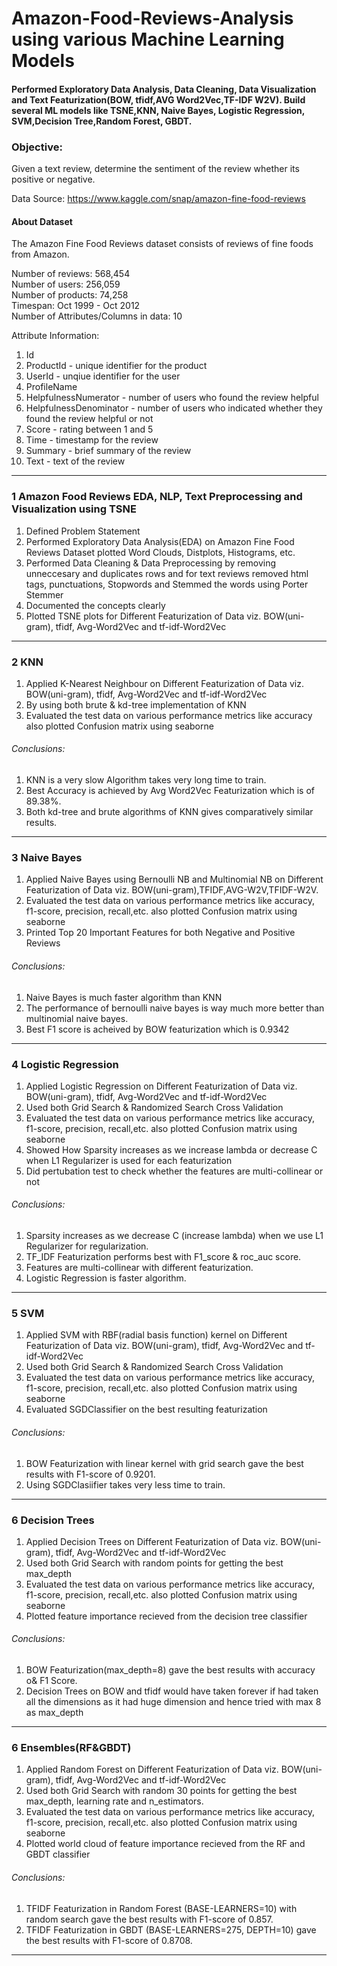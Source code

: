 # Amazon-Food-Reviews-Analysis using various Machine Learning Models


#### Performed Exploratory Data Analysis, Data Cleaning, Data Visualization and Text Featurization(BOW, tfidf,AVG Word2Vec,TF-IDF W2V). Build several ML models like TSNE,KNN, Naive Bayes, Logistic Regression, SVM,Decision Tree,Random Forest, GBDT.

### Objective:
Given a text review, determine the sentiment of the review whether its positive or negative.

Data Source: https://www.kaggle.com/snap/amazon-fine-food-reviews

#### About Dataset

The Amazon Fine Food Reviews dataset consists of reviews of fine foods from Amazon.<br>

Number of reviews: 568,454<br>
Number of users: 256,059<br>
Number of products: 74,258<br>
Timespan: Oct 1999 - Oct 2012<br>
Number of Attributes/Columns in data: 10 

Attribute Information:

1. Id
2. ProductId - unique identifier for the product
3. UserId - unqiue identifier for the user
4. ProfileName
5. HelpfulnessNumerator - number of users who found the review helpful
6. HelpfulnessDenominator - number of users who indicated whether they found the review helpful or not
7. Score - rating between 1 and 5
8. Time - timestamp for the review
9. Summary - brief summary of the review
10. Text - text of the review
<hr>

### 1 Amazon Food Reviews EDA, NLP, Text Preprocessing and Visualization using TSNE
1. Defined Problem Statement  
2. Performed Exploratory Data Analysis(EDA) on Amazon Fine Food Reviews Dataset plotted Word Clouds, Distplots, Histograms, etc.
3. Performed Data Cleaning & Data Preprocessing by removing unneccesary and duplicates rows and for text reviews removed html tags, punctuations, Stopwords and Stemmed the words using Porter Stemmer 
4. Documented the concepts clearly
5. Plotted TSNE plots for Different Featurization of Data viz. BOW(uni-gram), tfidf, Avg-Word2Vec and tf-idf-Word2Vec
<hr>

### 2 KNN
1. Applied K-Nearest Neighbour on Different Featurization of Data viz. BOW(uni-gram), tfidf, Avg-Word2Vec and tf-idf-Word2Vec 
2. By using both brute & kd-tree implementation of KNN 
3. Evaluated the test data on various performance metrics like accuracy also plotted Confusion matrix 
using seaborne

###### Conclusions:
1.  KNN is a very slow Algorithm takes very long time to train.
2.  Best Accuracy  is achieved by Avg Word2Vec Featurization which is of 89.38%.
3.  Both kd-tree and brute algorithms of KNN gives comparatively similar results.
<hr>


### 3 Naive Bayes
1. Applied Naive Bayes using Bernoulli NB and Multinomial NB on Different Featurization of Data viz. BOW(uni-gram),TFIDF,AVG-W2V,TFIDF-W2V. 
2. Evaluated the test data on various performance metrics like accuracy, f1-score, precision, recall,etc. also plotted Confusion matrix using seaborne
3. Printed Top 20 Important Features for both Negative and Positive Reviews

###### Conclusions:
1. Naive Bayes is much faster algorithm than KNN
2. The performance of bernoulli naive bayes is way much more better than multinomial naive bayes.
3. Best F1 score is acheived by BOW featurization which is 0.9342
<hr>

### 4 Logistic Regression
1. Applied Logistic Regression on Different Featurization of Data viz. BOW(uni-gram), tfidf, Avg-Word2Vec and tf-idf-Word2Vec 
2. Used both Grid Search & Randomized Search Cross Validation
3. Evaluated the test data on various performance metrics like accuracy, f1-score, precision, recall,etc. also plotted Confusion matrix using seaborne
4. Showed How Sparsity increases as we increase lambda or decrease C when L1 Regularizer is used for each featurization<br>
5. Did pertubation test to check whether the features are multi-collinear or not


###### Conclusions:
1. Sparsity increases as we decrease C (increase lambda) when we use L1 Regularizer for regularization.
2. TF_IDF Featurization performs best with F1_score & roc_auc score.
3. Features are multi-collinear with different featurization.
4. Logistic Regression is faster algorithm.
<hr>

### 5 SVM
1. Applied SVM with RBF(radial basis function) kernel on Different Featurization of Data viz. BOW(uni-gram), tfidf, Avg-Word2Vec and tf-idf-Word2Vec 
2. Used both Grid Search & Randomized Search Cross Validation 
3. Evaluated the test data on various performance metrics like accuracy, f1-score, precision, recall,etc. also plotted Confusion matrix using seaborne
4. Evaluated SGDClassifier on the best resulting featurization


###### Conclusions:
1. BOW Featurization with linear kernel with grid search gave the best results with F1-score of 0.9201.
2. Using SGDClasiifier takes very less time to train.
<hr>

### 6 Decision Trees
1. Applied Decision Trees on Different Featurization of Data viz. BOW(uni-gram), tfidf, Avg-Word2Vec and tf-idf-Word2Vec 
2. Used both Grid Search with random points for getting the best max_depth 
3. Evaluated the test data on various performance metrics like accuracy, f1-score, precision, recall,etc. also plotted Confusion matrix using seaborne
4. Plotted feature importance recieved from the decision tree classifier

###### Conclusions:
1. BOW Featurization(max_depth=8) gave the best results with accuracy o& F1 Score.
2. Decision Trees on BOW and tfidf would have taken forever if had taken all the dimensions as it had huge dimension and hence tried with max 8 as max_depth
<hr>

### 6 Ensembles(RF&GBDT)
1. Applied Random Forest on Different Featurization of Data viz. BOW(uni-gram), tfidf, Avg-Word2Vec and tf-idf-Word2Vec 
2. Used both Grid Search with random 30 points for getting the best max_depth, learning rate and n_estimators. 
3. Evaluated the test data on various performance metrics like accuracy, f1-score, precision, recall,etc. also plotted Confusion matrix using seaborne
4. Plotted world cloud of feature importance recieved from the RF and GBDT classifier


###### Conclusions:
1. TFIDF Featurization in Random Forest (BASE-LEARNERS=10) with random search gave the best results with F1-score of 0.857.
2. TFIDF Featurization in GBDT (BASE-LEARNERS=275, DEPTH=10) gave the best results with F1-score of 0.8708.
<hr>
